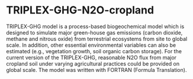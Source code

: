# TRIPLEX-GHG-N2O-cropland
TRIPLEX-GHG model is a process-based biogeochemical model which is designed to simulate major green-house gas emissions (carbon dioxide, methane and nitrous oxide) from terrestrial ecosystems from site to global scale. In addition, other essential environmental variables can also be estimated (e.g., vegetation growth, soil organic carbon storage). For the current version of the TRIPLEX-GHG, reasonable N2O flux from major cropland soil under varying agricultural practices could be provided on global scale. The model was written with FORTRAN (Formula Translation).

